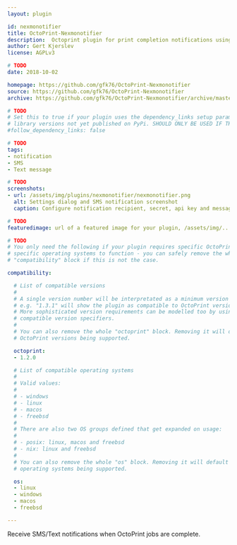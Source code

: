 ```yaml
---
layout: plugin

id: nexmonotifier
title: OctoPrint-Nexmonotifier
description:  Octoprint plugin for print completion notifications using Nexmo SMS gateway
author: Gert Kjerslev
license: AGPLv3

# TODO
date: 2018-10-02

homepage: https://github.com/gfk76/OctoPrint-Nexmonotifier
source: https://github.com/gfk76/OctoPrint-Nexmonotifier
archive: https://github.com/gfk76/OctoPrint-Nexmonotifier/archive/master.zip

# TODO
# Set this to true if your plugin uses the dependency_links setup parameter to include
# library versions not yet published on PyPi. SHOULD ONLY BE USED IF THERE IS NO OTHER OPTION!
#follow_dependency_links: false

# TODO
tags:
- notification
- SMS
- Text message

# TODO
screenshots:
- url: /assets/img/plugins/nexmonotifier/nexmonotifier.png
  alt: Settings dialog and SMS notification screenshot
  caption: Configure notification recipient, secret, api key and message.

# TODO
featuredimage: url of a featured image for your plugin, /assets/img/...

# TODO
# You only need the following if your plugin requires specific OctoPrint versions or
# specific operating systems to function - you can safely remove the whole
# "compatibility" block if this is not the case.

compatibility:

  # List of compatible versions
  #
  # A single version number will be interpretated as a minimum version requirement,
  # e.g. "1.3.1" will show the plugin as compatible to OctoPrint versions 1.3.1 and up.
  # More sophisticated version requirements can be modelled too by using PEP440
  # compatible version specifiers.
  #
  # You can also remove the whole "octoprint" block. Removing it will default to all
  # OctoPrint versions being supported.

  octoprint:
  - 1.2.0

  # List of compatible operating systems
  #
  # Valid values:
  #
  # - windows
  # - linux
  # - macos
  # - freebsd
  #
  # There are also two OS groups defined that get expanded on usage:
  #
  # - posix: linux, macos and freebsd
  # - nix: linux and freebsd
  #
  # You can also remove the whole "os" block. Removing it will default to all
  # operating systems being supported.

  os:
  - linux
  - windows
  - macos
  - freebsd

---
```


Receive SMS/Text notifications when OctoPrint jobs are complete.
